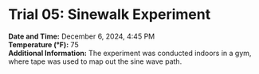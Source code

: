 # Trial 05: Sinewalk Experiment
**Date and Time:** December 6, 2024, 4:45 PM  
**Temperature (°F):** 75  
**Additional Information:** The experiment was conducted indoors in a gym, where tape was used to map out the sine wave path.
